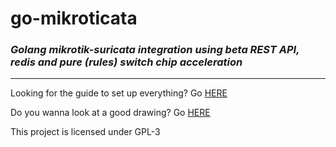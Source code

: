 # go-mikroticata

### *Golang mikrotik-suricata integration using beta REST API, redis and pure (rules) switch chip acceleration* 

---

Looking for the guide to set up everything? Go [HERE](./doc/setup.md)

Do you wanna look at a good drawing? Go [HERE](./doc/architecture.md)

This project is licensed under GPL-3